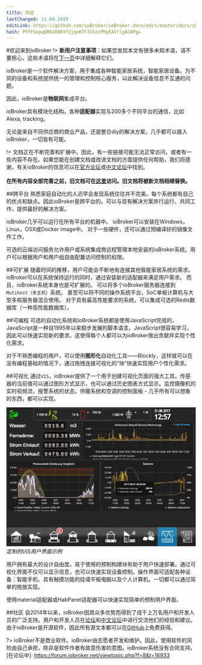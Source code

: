 ```yaml
---
title: 欢迎
lastChanged: 11.04.2019
editLink: https://github.com/ioBroker/ioBroker.docs/edit/master/docs/zh-cn/README.md
hash: PFfFSopqDMX1D9KYf2jqoKTYJChzcPMyEATrlgAC6Pg=
---
```

#欢迎来到ioBroker
!> **新用户注意事项**：如果您发现本文有很多未知术语，请不要担心，这些术语将在[下一页](basics/README.md)中详细解释它们。

ioBroker是一个软件解决方案，用于集成各种智能家居系统，智能家居设备。为不同的设备和系统提供统一的管理和控制核心服务，以此解决设备信息不互通的问题。

因此，ioBroker是**物联网**集成平台。

ioBroker具有模块化结构。各种**适配器**实现与200多个不同平台的通信，比如Alexa, tracking。

无论是来自不同供应商的商业产品，还是整合diy的解决方案，几乎都可以接入ioBroker，一切皆有可能。

!> 文档正在不断完善和扩展中。因此，有一些链接可能无法正常访问，或者有一些内容不存在。如果您能在创建文档或改进文档的方面提供任何帮助，我们将感谢。有关ioBroker的信息可以在[官方论坛](https://forum.iobroker.net)或[中文论坛](https://bbs.iobroker.cn/)中找到。 <br><br> **在所有内容全部完善之前，旧文档可在[这里](http://www.iobroker.net)访问。旧文档将被新文档相继替换。**

##跨平台
熟悉家庭自动化的人迟早会发现系统往往并不完美。每个系统都有自己的优点和缺点。因此ioBroker是跨平台的。可以与现有解决方案并行运行，共同工作，提供最好的解决方案。

ioBroker几乎可以运行在所有平台的机器中。 ioBroker可以安装在Windows，Linux，OSX或Docker image中。
对于一些硬件，还可以通过预编译好的镜像文件工作。

可选的云端访问服务允许用户或系统集成商远程管理本地安装的ioBroker系统。用户可以根据用户和用户组自由配置访问控制的权限。

##可扩展
随着时间的推移，用户可能会不断地有连接其他智能家居系统的需求。ioBroker可以在系统保持运行的同时，通过安装新的适配器来满足用户需求。
而且，ioBroker系统本身也是可扩展的。
可以将多个ioBroker服务器连接到`Mutihost（多主机）`系统。
甚至可以将不同的操作系统平台，SoC单板计算机与大型多核服务器混合使用。
对于具有最高性能要求的系统，可以集成可选的Redis数据库（一种高性能数据库）。

##可编程
可选的自动化系统和ioBroker系统都是使用JavaScript完成的，JavaScript是一种自1995年以来稳步发展的脚本语言。JavaScript很容易学习，因此可以快速实现新的要求。这使得每个人都可以为ioBroker做出贡献并实现个性化需求。

对于不熟悉编程的用户，可以使用**图形化**自动化工具——Blockly，这样就可以在没有编程基础的情况下，通过拖拽连接可视化的“块”快速实现用户个性化需求。

##可视化
通过`VIS`，ioBroker提供了一个用于创建可视化页面的强大工具。传感器的当前值可以通过图形方式显示，也可以通过历史图表方式显示。监控摄像机的实时视频流，报警系统的状态，供暖系统和空调的控制面板 - 几乎所有可以想象的东西，都可以实现。

![VIS](../de/media/vis2.png)*定制的VIS用户界面示例*

用户拥有最大的设计自由度。易于使用的预制构建块有助于用户快速部署。通过可视化界面不仅可以显示信息，也可以快速实现设备控制。操作界面可适配各种设备：智能手机、具有触摸功能的挂墙平板电脑以及个人计算机。一切都可以通过简单的拖放实现。

使用material适配器或HabPanel适配器可以快速实现简单的预制用户界面。

##社区
自2014年以来，ioBroker因其众多优势而得到了成千上万名用户和开发人员的广泛支持。用户和开发人员在[论坛](https://forum.iobroker.net)和[中文论坛](https://bbs.iobroker.cn/)中进行交流他们的经验和建议。由于ioBroker是开源软件，因此所有源文本都可以在[GitHub](https://github.com/ioBroker)上免费获得。

?> ioBroker不是商业软件。ioBroker由志愿者开发和维护。因此，使用软件的风险由自己承担，除非是软件作者有故意伤害的意图。ioBroker系统没有合同支持。
[在论坛中]: https://forum.iobroker.net/viewtopic.php?f=8&t=16933
